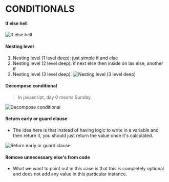# CONDITIONALS

#### If else hell

![If else hell](https://i.imgur.com/hVtqGDQ.png "If else hell")

#### Nesting level

1. Nesting level (1 level deep): just simple if and else
1. Nesting level (2 level deep): if next else then inside on las else, another if
1. Nesting level (3 level deep): ![Nesting level (3 level deep)](https://i.imgur.com/dqI937S.png)

#### Decompose conditional

> In javascript, day 0 means Sunday.

![Decompose conditional](https://i.imgur.com/HRUxyqO.png "Decompose conditional")

#### Return early or guard clause

- The idea here is that instead of having logic to write in a variable and then return it, you should just return the value once it's calculated.

![Return early or guard clause](https://i.imgur.com/WTaxWYR.png "Return early or guard clause")


#### Remove unnecessary else's from code

- What we want to point out in this case is that this is completely optional and does not add any value in this particular instance.